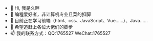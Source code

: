 - 👋 Hi, 我是久畔
- 👀 编程爱好者，非计算机专业且菜的扣脚
- 🌱 目前正在学习前端（html、css、JavaScript、Vue……）、Java……
- 💞️ 希望追赶上各位大佬们的脚步
- 📫 我的联系方式：QQ:1765527  WeChat:1765527

<!---
jiupan/jiupan is a ✨ special ✨ repository because its `README.md` (this file) appears on your GitHub profile.
You can click the Preview link to take a look at your changes.
--->
